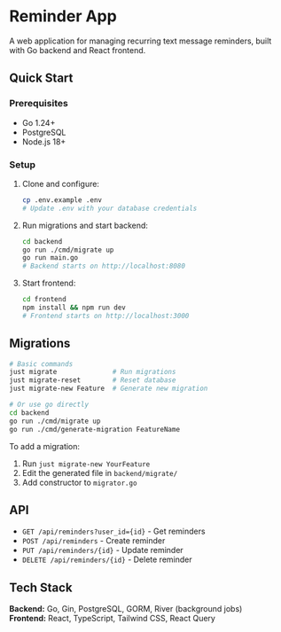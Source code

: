 # Reminder App

A web application for managing recurring text message reminders, built with Go backend and React frontend.

## Quick Start

### Prerequisites
- Go 1.24+
- PostgreSQL
- Node.js 18+

### Setup
1. Clone and configure:
   ```bash
   cp .env.example .env
   # Update .env with your database credentials
   ```

2. Run migrations and start backend:
   ```bash
   cd backend
   go run ./cmd/migrate up
   go run main.go
   # Backend starts on http://localhost:8080
   ```

3. Start frontend:
   ```bash
   cd frontend
   npm install && npm run dev
   # Frontend starts on http://localhost:3000
   ```

## Migrations

```bash
# Basic commands
just migrate              # Run migrations
just migrate-reset        # Reset database
just migrate-new Feature  # Generate new migration

# Or use go directly
cd backend
go run ./cmd/migrate up
go run ./cmd/generate-migration FeatureName
```

To add a migration:
1. Run `just migrate-new YourFeature`
2. Edit the generated file in `backend/migrate/`
3. Add constructor to `migrator.go`

## API

- `GET /api/reminders?user_id={id}` - Get reminders
- `POST /api/reminders` - Create reminder  
- `PUT /api/reminders/{id}` - Update reminder
- `DELETE /api/reminders/{id}` - Delete reminder

## Tech Stack

**Backend:** Go, Gin, PostgreSQL, GORM, River (background jobs)  
**Frontend:** React, TypeScript, Tailwind CSS, React Query
